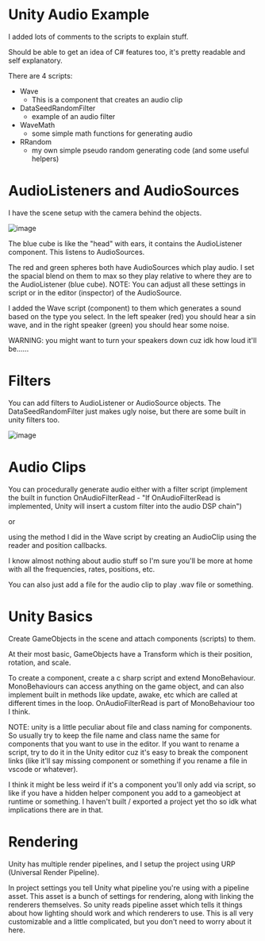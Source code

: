 # Unity Audio Example
I added lots of comments to the scripts to explain stuff.

Should be able to get an idea of C# features too, it's pretty readable and self explanatory.

There are 4 scripts:
 - Wave
     - This is a component that creates an audio clip
 - DataSeedRandomFilter
     - example of an audio filter    
 - WaveMath
     - some simple math functions for generating audio
 - RRandom
     - my own simple pseudo random generating code (and some useful helpers)

# AudioListeners and AudioSources
I have the scene setup with the camera behind the objects. 

![image](https://github.com/cabogie/UnityAudioExample/assets/8726619/3c81d60c-51ca-489a-a009-5d54483bd452)

The blue cube is like the "head" with ears, it contains the AudioListener component. This listens to AudioSources.

The red and green spheres both have AudioSources which play audio. I set the spacial blend on them to max so they play relative to where they are to the AudioListener (blue cube). 
NOTE: You can adjust all these settings in script or in the editor (inspector) of the AudioSource.

I added the Wave script (component) to them which generates a sound based on the type you select. In the left speaker (red) you should hear a sin wave, and in the right speaker (green) you should hear some noise.

WARNING: you might want to turn your speakers down cuz idk how loud it'll be......

# Filters
You can add filters to AudioListener or AudioSource objects. The DataSeedRandomFilter just makes ugly noise, but there are some built in unity filters too.

![image](https://github.com/cabogie/UnityAudioExample/assets/8726619/2f143e5f-9ef1-4270-b2b0-1fc1d6558aff)

# Audio Clips
You can procedurally generate audio either with a filter script (implement the built in function OnAudioFilterRead - "If OnAudioFilterRead is implemented, Unity will insert a custom filter into the audio DSP chain") 

or 

using the method I did in the Wave script by creating an AudioClip using the reader and position callbacks.

I know almost nothing about audio stuff so I'm sure you'll be more at home with all the frequencies, rates, positions, etc.  

You can also just add a file for the audio clip to play .wav file or something.

# Unity Basics
Create GameObjects in the scene and attach components (scripts) to them.

At their most basic, GameObjects have a Transform which is their position, rotation, and scale.

To create a component, create a c sharp script and extend MonoBehaviour. MonoBehaviours can access anything on the game object, and can also implement built in methods like update, awake, etc which are called at different times in the loop. OnAudioFilterRead is part of MonoBehaviour too I think.

NOTE: unity is a little peculiar about file and class naming for components. So usually try to keep the file name and class name the same for components that you want to use in the editor. If you want to rename a script, try to do it in the Unity editor cuz it's easy to break the component links (like it'll say missing component or something if you rename a file in vscode or whatever).

I think it might be less weird if it's a component you'll only add via script, so like if you have a hidden helper component you add to a gameobject at runtime or something. I haven't built / exported a project yet tho so idk what implications there are in that. 

# Rendering
Unity has multiple render pipelines, and I setup the project using URP (Universal Render Pipeline). 

In project settings you tell Unity what pipeline you're using with a pipeline asset. This asset is a bunch of settings for rendering, along with linking the renderers themselves.
So unity reads pipeline asset which tells it things about how lighting should work and which renderers to use. This is all very customizable and a little complicated, but you don't need to worry about it here.

